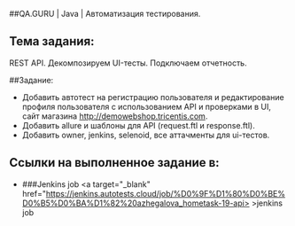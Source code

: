 ##QA.GURU | Java | Автоматизация тестирования.
## Тема задания:
REST API. Декомпозируем UI-тесты. Подключаем отчетность.

##Задание:

* Добавить автотест на регистрацию пользователя и редактирование профиля пользователя c использованием API и проверками в UI, сайт магазина http://demowebshop.tricentis.com. 
* Добавить allure и шаблоны для API (request.ftl и response.ftl).
* Добавить owner, jenkins, selenoid, все аттачменты для ui-тестов.

## Ссылки на выполненное задание в:
* ###Jenkins job
<a target="_blank" href="https://jenkins.autotests.cloud/job/%D0%9F%D1%80%D0%BE%D0%B5%D0%BA%D1%82%20azhegalova_hometask-19-api> >jenkins job</a>
